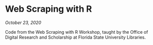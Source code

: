 # Web Scraping with R 
*October 23, 2020*

Code from the Web Scraping with R Workshop, taught by the Office of Digital Research and Scholarship at Florida State University Libraries.